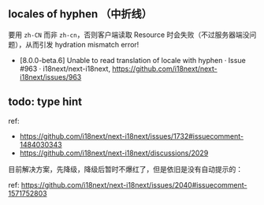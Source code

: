 ## locales of hyphen （中折线）

要用 `zh-CN` 而非 `zh-cn`，否则客户端读取 Resource 时会失败（不过服务器端没问题），从而引发 hydration mismatch error!

- [8.0.0-beta.6] Unable to read translation of locale with hyphen · Issue #963 · i18next/next-i18next, https://github.com/i18next/next-i18next/issues/963

## todo: type hint

ref: 
- https://github.com/i18next/next-i18next/issues/1732#issuecomment-1484030343
- https://github.com/i18next/next-i18next/discussions/2029

目前解决方案，先降级，降级后暂时不爆红了，但是依旧是没有自动提示的：

ref: https://github.com/i18next/next-i18next/issues/2040#issuecomment-1571752803
